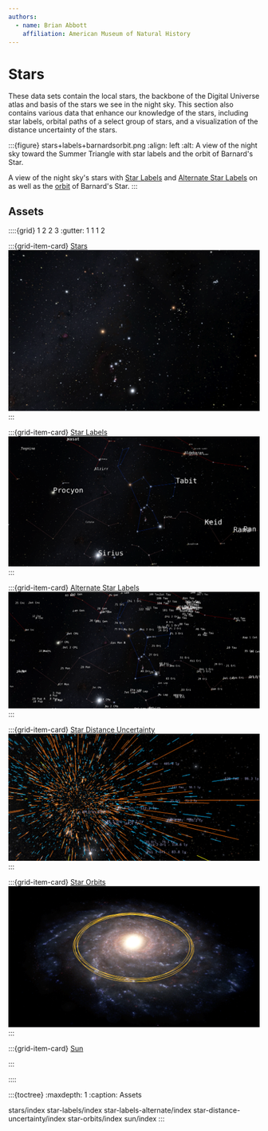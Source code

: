 ```yaml
---
authors:
  - name: Brian Abbott
    affiliation: American Museum of Natural History
---
```



# Stars

These data sets contain the local stars, the backbone of the Digital Universe atlas and basis of the stars we see in the night sky. This section also contains various data that enhance our knowledge of the stars, including star labels, orbital paths of a select group of stars, and a visualization of the distance uncertainty of the stars.



:::{figure} stars+labels+barnardsorbit.png
:align: left
:alt: A view of the night sky toward the Summer Triangle with star labels and the orbit of Barnard's Star.

A view of the night sky's stars with [Star Labels](./star-labels/index) and [Alternate Star Labels](./star-labels-alternate/index) on as well as the [orbit](./star-orbits/index) of Barnard's Star.
:::



## Assets

::::{grid} 1 2 2 3
:gutter: 1 1 1 2

:::{grid-item-card} [Stars](./stars/index)
![stars](./stars/stars_orion+taurus.png)
:::

:::{grid-item-card} [Star Labels](./star-labels/index)
![star labels](./star-labels/star_names.png)
:::

:::{grid-item-card} [Alternate Star Labels](./star-labels-alternate/index)
![alternate star labels](./star-labels-alternate/stars_label_alternate.png)
:::

:::{grid-item-card} [Star Distance Uncertainty](./star-distance-uncertainty/index)
![star distance uncertainty](./star-distance-uncertainty/star_distance_uncertainty.png)
:::

:::{grid-item-card} [Star Orbits](./star-orbits/index)
![star orbits](./star-orbits/star_orbits_sun.png)
:::

:::{grid-item-card} [Sun](./sun/index)

:::

::::


:::{toctree}
:maxdepth: 1
:caption: Assets

stars/index
star-labels/index
star-labels-alternate/index
star-distance-uncertainty/index
star-orbits/index
sun/index
:::
